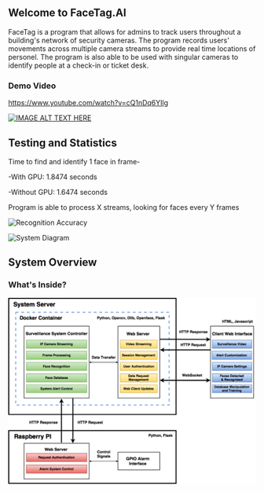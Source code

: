 ## Welcome to FaceTag.AI

FaceTag is a program that allows for admins to track users throughout a building's network of security cameras. The program records users' movements across multiple camera streams to provide real time locations of personel. The program is also able to be used with singular cameras to identify people at a check-in or ticket desk.

### Demo Video

https://www.youtube.com/watch?v=cQ1nDq6YIlg

[![IMAGE ALT TEXT HERE](https://img.youtube.com/vi/cQ1nDq6YIlg/0.jpg)](https://www.youtube.com/watch?v=cQ1nDq6YIlg)

## Testing and Statistics

Time to find and identify 1 face in frame-

-With GPU: 1.8474 seconds

-Without GPU: 1.6474 seconds

Program is able to process X streams, looking for faces every Y frames

![Recognition Accuracy](http://i.imgur.com/ccrLZpF.png "Recognition Accuracy")

![System Diagram](http://i.imgur.com/cevOWAq.png "System Diagram")

## System Overview
### What's Inside?

![System Diagram](https://raw.githubusercontent.com/BrandonJoffe/home_surveillance/revert-29-master/system/testing/implementation/designOverview-2.png "System Diagram")
